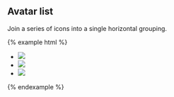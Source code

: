 ## Avatar list

Join a series of icons into a single horizontal grouping.

{% example html %}
<ul class="avatar-list">
  <li class="avatar-list-item">
    <img class="rounded-circle" src="{{ relative }}assets/img/avatar-dhg.png">
  </li>
  <li class="avatar-list-item">
    <img class="rounded-circle" src="{{ relative }}assets/img/avatar-mdo.png">
  </li>
  <li class="avatar-list-item">
    <img class="rounded-circle" src="{{ relative }}assets/img/avatar-fat.jpg">
  </li>
</ul>
{% endexample %}
